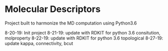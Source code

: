 # Molecular Descriptors

Project built to harmonize the MD computation using Python3.6

8-20-19: Init project
8-21-19: update with RDKIT for python 3.6 consitution, molproperty
8-22-19: update with RDKIT for python 3.6 topological
8-27-19: update kappa, connectivity, bcut
